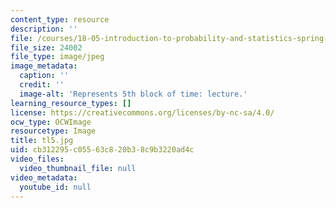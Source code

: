 ```yaml
---
content_type: resource
description: ''
file: /courses/18-05-introduction-to-probability-and-statistics-spring-2014/cb312295c05563c820b38c9b3220ad4c_tl5.jpg
file_size: 24002
file_type: image/jpeg
image_metadata:
  caption: ''
  credit: ''
  image-alt: 'Represents 5th block of time: lecture.'
learning_resource_types: []
license: https://creativecommons.org/licenses/by-nc-sa/4.0/
ocw_type: OCWImage
resourcetype: Image
title: tl5.jpg
uid: cb312295-c055-63c8-20b3-8c9b3220ad4c
video_files:
  video_thumbnail_file: null
video_metadata:
  youtube_id: null
---
```

